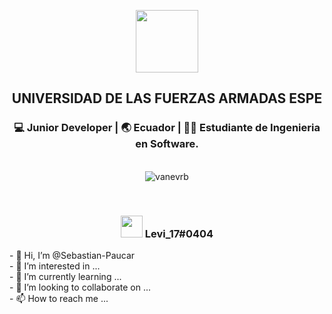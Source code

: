 </div>
<p align="center">
<img width="100px" src="https://avatars.githubusercontent.com/u/67701134?s=60&v=4"/>
<br>
<div align="center">	
<h2>UNIVERSIDAD DE LAS FUERZAS ARMADAS ESPE</h2>
<div align="center">
<h3>💻 Junior Developer | 🌏 Ecuador | 👩‍💼  Estudiante de Ingenieria en Software.</h3>
<br>
<img src=https://github-readme-stats.vercel.app/api?username=sebastian-paucar&show_icons=true&theme=tokyonight alt=vanevrb />
</p>
<br>
<h3> <img src="https://img.icons8.com/plasticine/100/000000/discord-new-logo.png" width="35px">   Levi_17#0404    </h3>
<p style = "font-family:courier,arial,helvética;">
<p align="left">
- 👋 Hi, I’m @Sebastian-Paucar
<br>
- 👀 I’m interested in ... 
<br>
- 🌱 I’m currently learning ...
<br>
- 💞️ I’m looking to collaborate on ...
<br>
- 📫 How to reach me ...
</p>
<div align="center">

</div>
<!---
Sebastian-Paucar/Sebastian-Paucar is a ✨ special ✨ repository because its `README.md` (this file) appears on your GitHub profile.
You can click the Preview link to take a look at your changes.
--->
